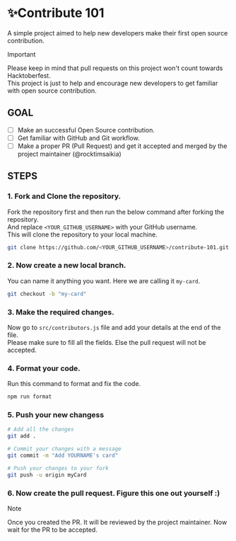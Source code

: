 # ✨Contribute 101
A simple project aimed to help new developers make their first open source contribution.

> [!IMPORTANT]
> Please keep in mind that pull requests on this project won't count towards Hacktoberfest. \
> This project is just to help and encourage new developers to get familiar with open source contribution.

## GOAL
- [ ] Make an successful Open Source contribution.
- [ ] Get familiar with GitHub and Git workflow.
- [ ] Make a proper PR (Pull Request) and get it accepted and merged by the project maintainer (@rocktimsaikia)

## STEPS

### 1. Fork and Clone the repository.

Fork the repository first and then run the below command after forking the repository. \
And replace `<YOUR_GITHUB_USERNAME>` with your GitHub username. \
This will clone the repository to your local machine.

```bash
git clone https://github.com/<YOUR_GITHUB_USERNAME>/contribute-101.git
```

### 2. Now create a new local branch. 
You can name it anything you want. Here we are calling it `my-card`.

```bash
git checkout -b "my-card"
```

### 3. Make the required changes.
Now go to `src/contributors.js` file and add your details at the end of the file. \
Please make sure to fill all the fields. Else the pull request will not be accepted.

### 4. Format your code.
Run this command to format and fix the code.

```bash
npm run format
```

### 5. Push your new changess

```bash
# Add all the changes
git add .

# Commit your changes with a message
git commit -m "Add YOURNAME's card"

# Push your changes to your fork
git push -u origin myCard
```

### 6. Now create the pull request. Figure this one out yourself :)

> [!NOTE]
> Once you created the PR. It will be reviewed by the project maintainer. Now wait for the PR to be accepted.

